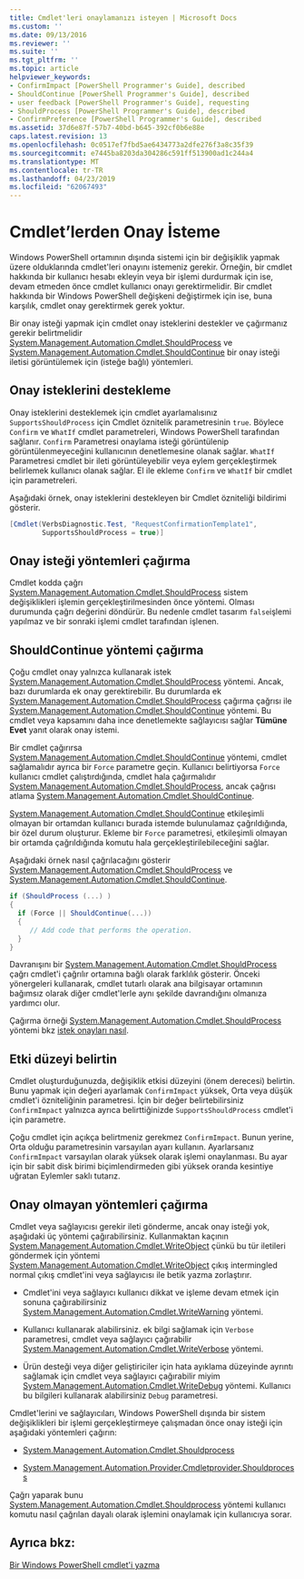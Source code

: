 ```yaml
---
title: Cmdlet'leri onaylamanızı isteyen | Microsoft Docs
ms.custom: ''
ms.date: 09/13/2016
ms.reviewer: ''
ms.suite: ''
ms.tgt_pltfrm: ''
ms.topic: article
helpviewer_keywords:
- ConfirmImpact [PowerShell Programmer's Guide], described
- ShouldContinue [PowerShell Programmer's Guide], described
- user feedback [PowerShell Programmer's Guide], requesting
- ShouldProcess [PowerShell Programmer's Guide], described
- ConfirmPreference [PowerShell Programmer's Guide], described
ms.assetid: 37d6e87f-57b7-40bd-b645-392cf0b6e88e
caps.latest.revision: 13
ms.openlocfilehash: 0c0517ef7fbd5ae6434773a2dfe276f3a8c35f39
ms.sourcegitcommit: e7445ba8203da304286c591ff513900ad1c244a4
ms.translationtype: MT
ms.contentlocale: tr-TR
ms.lasthandoff: 04/23/2019
ms.locfileid: "62067493"
---
```

# <a name="requesting-confirmation-from-cmdlets"></a>Cmdlet’lerden Onay İsteme

Windows PowerShell ortamının dışında sistemi için bir değişiklik yapmak üzere olduklarında cmdlet'leri onayını istemeniz gerekir. Örneğin, bir cmdlet hakkında bir kullanıcı hesabı ekleyin veya bir işlemi durdurmak için ise, devam etmeden önce cmdlet kullanıcı onayı gerektirmelidir. Bir cmdlet hakkında bir Windows PowerShell değişkeni değiştirmek için ise, buna karşılık, cmdlet onay gerektirmek gerek yoktur.

Bir onay isteği yapmak için cmdlet onay isteklerini destekler ve çağırmanız gerekir belirtmelidir [System.Management.Automation.Cmdlet.ShouldProcess](/dotnet/api/System.Management.Automation.Cmdlet.ShouldProcess) ve [ System.Management.Automation.Cmdlet.ShouldContinue](/dotnet/api/System.Management.Automation.Cmdlet.ShouldContinue) bir onay isteği iletisi görüntülemek için (isteğe bağlı) yöntemleri.

## <a name="supporting-confirmation-requests"></a>Onay isteklerini destekleme

Onay isteklerini desteklemek için cmdlet ayarlamalısınız `SupportsShouldProcess` için Cmdlet öznitelik parametresinin `true`. Böylece `Confirm` ve `WhatIf` cmdlet parametreleri, Windows PowerShell tarafından sağlanır. `Confirm` Parametresi onaylama isteği görüntülenip görüntülenmeyeceğini kullanıcının denetlemesine olanak sağlar. `WhatIf` Parametresi cmdlet bir ileti görüntüleyebilir veya eylem gerçekleştirmek belirlemek kullanıcı olanak sağlar. El ile ekleme `Confirm` ve `WhatIf` bir cmdlet için parametreleri.

Aşağıdaki örnek, onay isteklerini destekleyen bir Cmdlet özniteliği bildirimi gösterir.

```csharp
[Cmdlet(VerbsDiagnostic.Test, "RequestConfirmationTemplate1",
        SupportsShouldProcess = true)]
```

## <a name="calling-the-confirmation-request-methods"></a>Onay isteği yöntemleri çağırma

Cmdlet kodda çağrı [System.Management.Automation.Cmdlet.ShouldProcess](/dotnet/api/System.Management.Automation.Cmdlet.ShouldProcess) sistem değişiklikleri işlemin gerçekleştirilmesinden önce yöntemi. Olması durumunda çağrı değerini döndürür. Bu nedenle cmdlet tasarım `false`işlemi yapılmaz ve bir sonraki işlemi cmdlet tarafından işlenen.

## <a name="calling-the-shouldcontinue-method"></a>ShouldContinue yöntemi çağırma

Çoğu cmdlet onay yalnızca kullanarak istek [System.Management.Automation.Cmdlet.ShouldProcess](/dotnet/api/System.Management.Automation.Cmdlet.ShouldProcess) yöntemi. Ancak, bazı durumlarda ek onay gerektirebilir. Bu durumlarda ek [System.Management.Automation.Cmdlet.ShouldProcess](/dotnet/api/System.Management.Automation.Cmdlet.ShouldProcess) çağırma çağrısı ile [System.Management.Automation.Cmdlet.ShouldContinue](/dotnet/api/System.Management.Automation.Cmdlet.ShouldContinue) yöntemi. Bu cmdlet veya kapsamını daha ince denetlemekte sağlayıcısı sağlar **Tümüne Evet** yanıt olarak onay istemi.

Bir cmdlet çağırırsa [System.Management.Automation.Cmdlet.ShouldContinue](/dotnet/api/System.Management.Automation.Cmdlet.ShouldContinue) yöntemi, cmdlet sağlamalıdır ayrıca bir `Force` parametre geçin. Kullanıcı belirtiyorsa `Force` kullanıcı cmdlet çalıştırdığında, cmdlet hala çağırmalıdır [System.Management.Automation.Cmdlet.ShouldProcess](/dotnet/api/System.Management.Automation.Cmdlet.ShouldProcess), ancak çağrısı atlama [ System.Management.Automation.Cmdlet.ShouldContinue](/dotnet/api/System.Management.Automation.Cmdlet.ShouldContinue).

[System.Management.Automation.Cmdlet.ShouldContinue](/dotnet/api/System.Management.Automation.Cmdlet.ShouldContinue) etkileşimli olmayan bir ortamdan kullanıcı burada istemde bulunulamaz çağrıldığında, bir özel durum oluşturur. Ekleme bir `Force` parametresi, etkileşimli olmayan bir ortamda çağrıldığında komutu hala gerçekleştirilebileceğini sağlar.

Aşağıdaki örnek nasıl çağrılacağını gösterir [System.Management.Automation.Cmdlet.ShouldProcess](/dotnet/api/System.Management.Automation.Cmdlet.ShouldProcess) ve [System.Management.Automation.Cmdlet.ShouldContinue](/dotnet/api/System.Management.Automation.Cmdlet.ShouldContinue).

```csharp
if (ShouldProcess (...) )
{
  if (Force || ShouldContinue(...))
  {
     // Add code that performs the operation.
  }
}
```

Davranışını bir [System.Management.Automation.Cmdlet.ShouldProcess](/dotnet/api/System.Management.Automation.Cmdlet.ShouldProcess) çağrı cmdlet'i çağrılır ortamına bağlı olarak farklılık gösterir. Önceki yönergeleri kullanarak, cmdlet tutarlı olarak ana bilgisayar ortamının bağımsız olarak diğer cmdlet'lerle aynı şekilde davrandığını olmanıza yardımcı olur.

Çağırma örneği [System.Management.Automation.Cmdlet.ShouldProcess](/dotnet/api/System.Management.Automation.Cmdlet.ShouldProcess) yöntemi bkz [istek onayları nasıl](./how-to-request-confirmations.md).

## <a name="specify-the-impact-level"></a>Etki düzeyi belirtin

Cmdlet oluşturduğunuzda, değişiklik etkisi düzeyini (önem derecesi) belirtin. Bunu yapmak için değeri ayarlamak `ConfirmImpact` yüksek, Orta veya düşük cmdlet'i özniteliğinin parametresi. İçin bir değer belirtebilirsiniz `ConfirmImpact` yalnızca ayrıca belirttiğinizde `SupportsShouldProcess` cmdlet'i için parametre.

Çoğu cmdlet için açıkça belirtmeniz gerekmez `ConfirmImpact`.  Bunun yerine, Orta olduğu parametresinin varsayılan ayarı kullanın. Ayarlarsanız `ConfirmImpact` varsayılan olarak yüksek olarak işlemi onaylanması. Bu ayar için bir sabit disk birimi biçimlendirmeden gibi yüksek oranda kesintiye uğratan Eylemler saklı tutarız.

## <a name="calling-non-confirmation-methods"></a>Onay olmayan yöntemleri çağırma

Cmdlet veya sağlayıcısı gerekir ileti gönderme, ancak onay isteği yok, aşağıdaki üç yöntemi çağırabilirsiniz. Kullanmaktan kaçının [System.Management.Automation.Cmdlet.WriteObject](/dotnet/api/System.Management.Automation.Cmdlet.WriteObject) çünkü bu tür iletileri göndermek için yöntemi [System.Management.Automation.Cmdlet.WriteObject](/dotnet/api/System.Management.Automation.Cmdlet.WriteObject) çıkış intermingled normal çıkış cmdlet'ini veya sağlayıcısı ile betik yazma zorlaştırır.

- Cmdlet'ini veya sağlayıcı kullanıcı dikkat ve işleme devam etmek için sonuna çağırabilirsiniz [System.Management.Automation.Cmdlet.WriteWarning](/dotnet/api/System.Management.Automation.Cmdlet.WriteWarning) yöntemi.

- Kullanıcı kullanarak alabilirsiniz. ek bilgi sağlamak için `Verbose` parametresi, cmdlet veya sağlayıcı çağırabilir [System.Management.Automation.Cmdlet.WriteVerbose](/dotnet/api/System.Management.Automation.Cmdlet.WriteVerbose) yöntemi.

- Ürün desteği veya diğer geliştiriciler için hata ayıklama düzeyinde ayrıntı sağlamak için cmdlet veya sağlayıcı çağırabilir miyim [System.Management.Automation.Cmdlet.WriteDebug](/dotnet/api/System.Management.Automation.Cmdlet.WriteDebug) yöntemi. Kullanıcı bu bilgileri kullanarak alabilirsiniz `Debug` parametresi.

Cmdlet'lerini ve sağlayıcıları, Windows PowerShell dışında bir sistem değişiklikleri bir işlemi gerçekleştirmeye çalışmadan önce onay isteği için aşağıdaki yöntemleri çağırın:

- [System.Management.Automation.Cmdlet.Shouldprocess](/dotnet/api/System.Management.Automation.Cmdlet.ShouldProcess)

- [System.Management.Automation.Provider.Cmdletprovider.Shouldprocess](/dotnet/api/System.Management.Automation.Provider.CmdletProvider.ShouldProcess)

Çağrı yaparak bunu [System.Management.Automation.Cmdlet.Shouldprocess](/dotnet/api/System.Management.Automation.Cmdlet.ShouldProcess) yöntemi kullanıcı komutu nasıl çağrılan dayalı olarak işlemini onaylamak için kullanıcıya sorar.

## <a name="see-also"></a>Ayrıca bkz:

[Bir Windows PowerShell cmdlet'i yazma](./writing-a-windows-powershell-cmdlet.md)
